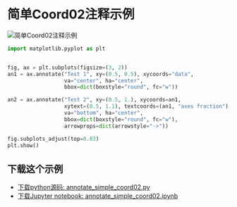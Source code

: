 # 简单Coord02注释示例

![简单Coord02注释示例](https://matplotlib.org/_images/sphx_glr_annotate_simple_coord02_001.png)

```python
import matplotlib.pyplot as plt


fig, ax = plt.subplots(figsize=(3, 2))
an1 = ax.annotate("Test 1", xy=(0.5, 0.5), xycoords="data",
                  va="center", ha="center",
                  bbox=dict(boxstyle="round", fc="w"))

an2 = ax.annotate("Test 2", xy=(0.5, 1.), xycoords=an1,
                  xytext=(0.5, 1.1), textcoords=(an1, "axes fraction"),
                  va="bottom", ha="center",
                  bbox=dict(boxstyle="round", fc="w"),
                  arrowprops=dict(arrowstyle="->"))

fig.subplots_adjust(top=0.83)
plt.show()
```

## 下载这个示例
            
- [下载python源码: annotate_simple_coord02.py](https://matplotlib.org/_downloads/annotate_simple_coord02.py)
- [下载Jupyter notebook: annotate_simple_coord02.ipynb](https://matplotlib.org/_downloads/annotate_simple_coord02.ipynb)